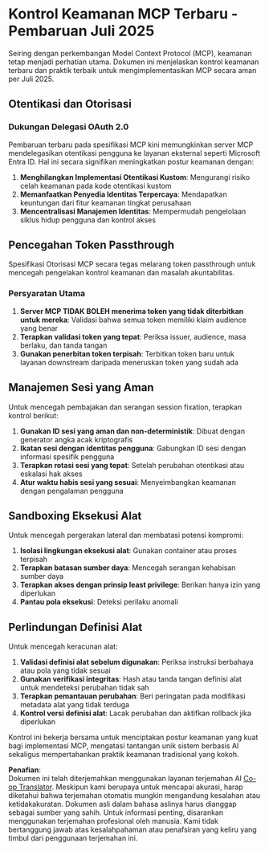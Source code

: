 <!--
CO_OP_TRANSLATOR_METADATA:
{
  "original_hash": "b59b477037dc1dd6b1740a0420f3be14",
  "translation_date": "2025-07-17T08:46:22+00:00",
  "source_file": "02-Security/mcp-security-controls-2025.md",
  "language_code": "id"
}
-->
# Kontrol Keamanan MCP Terbaru - Pembaruan Juli 2025

Seiring dengan perkembangan Model Context Protocol (MCP), keamanan tetap menjadi perhatian utama. Dokumen ini menjelaskan kontrol keamanan terbaru dan praktik terbaik untuk mengimplementasikan MCP secara aman per Juli 2025.

## Otentikasi dan Otorisasi

### Dukungan Delegasi OAuth 2.0

Pembaruan terbaru pada spesifikasi MCP kini memungkinkan server MCP mendelegasikan otentikasi pengguna ke layanan eksternal seperti Microsoft Entra ID. Hal ini secara signifikan meningkatkan postur keamanan dengan:

1. **Menghilangkan Implementasi Otentikasi Kustom**: Mengurangi risiko celah keamanan pada kode otentikasi kustom  
2. **Memanfaatkan Penyedia Identitas Terpercaya**: Mendapatkan keuntungan dari fitur keamanan tingkat perusahaan  
3. **Mencentralisasi Manajemen Identitas**: Mempermudah pengelolaan siklus hidup pengguna dan kontrol akses  


## Pencegahan Token Passthrough

Spesifikasi Otorisasi MCP secara tegas melarang token passthrough untuk mencegah pengelakan kontrol keamanan dan masalah akuntabilitas.

### Persyaratan Utama

1. **Server MCP TIDAK BOLEH menerima token yang tidak diterbitkan untuk mereka**: Validasi bahwa semua token memiliki klaim audience yang benar  
2. **Terapkan validasi token yang tepat**: Periksa issuer, audience, masa berlaku, dan tanda tangan  
3. **Gunakan penerbitan token terpisah**: Terbitkan token baru untuk layanan downstream daripada meneruskan token yang sudah ada  

## Manajemen Sesi yang Aman

Untuk mencegah pembajakan dan serangan session fixation, terapkan kontrol berikut:

1. **Gunakan ID sesi yang aman dan non-deterministik**: Dibuat dengan generator angka acak kriptografis  
2. **Ikatan sesi dengan identitas pengguna**: Gabungkan ID sesi dengan informasi spesifik pengguna  
3. **Terapkan rotasi sesi yang tepat**: Setelah perubahan otentikasi atau eskalasi hak akses  
4. **Atur waktu habis sesi yang sesuai**: Menyeimbangkan keamanan dengan pengalaman pengguna  


## Sandboxing Eksekusi Alat

Untuk mencegah pergerakan lateral dan membatasi potensi kompromi:

1. **Isolasi lingkungan eksekusi alat**: Gunakan container atau proses terpisah  
2. **Terapkan batasan sumber daya**: Mencegah serangan kehabisan sumber daya  
3. **Terapkan akses dengan prinsip least privilege**: Berikan hanya izin yang diperlukan  
4. **Pantau pola eksekusi**: Deteksi perilaku anomali  

## Perlindungan Definisi Alat

Untuk mencegah keracunan alat:

1. **Validasi definisi alat sebelum digunakan**: Periksa instruksi berbahaya atau pola yang tidak sesuai  
2. **Gunakan verifikasi integritas**: Hash atau tanda tangan definisi alat untuk mendeteksi perubahan tidak sah  
3. **Terapkan pemantauan perubahan**: Beri peringatan pada modifikasi metadata alat yang tidak terduga  
4. **Kontrol versi definisi alat**: Lacak perubahan dan aktifkan rollback jika diperlukan  

Kontrol ini bekerja bersama untuk menciptakan postur keamanan yang kuat bagi implementasi MCP, mengatasi tantangan unik sistem berbasis AI sekaligus mempertahankan praktik keamanan tradisional yang kokoh.

**Penafian**:  
Dokumen ini telah diterjemahkan menggunakan layanan terjemahan AI [Co-op Translator](https://github.com/Azure/co-op-translator). Meskipun kami berupaya untuk mencapai akurasi, harap diketahui bahwa terjemahan otomatis mungkin mengandung kesalahan atau ketidakakuratan. Dokumen asli dalam bahasa aslinya harus dianggap sebagai sumber yang sahih. Untuk informasi penting, disarankan menggunakan terjemahan profesional oleh manusia. Kami tidak bertanggung jawab atas kesalahpahaman atau penafsiran yang keliru yang timbul dari penggunaan terjemahan ini.